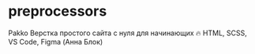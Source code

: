 # preprocessors
Pakko
Верстка простого сайта с нуля для начинающих 🔥 HTML, SCSS, VS Code, Figma (Анна Блок)
